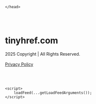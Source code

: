 <!DOCTYPE html>
<html data-adblockkey="MFwwDQYJKoZIhvcNAQEBBQADSwAwSAJBALquDFETXRn0Hr05fUP7EJT77xYnPmRbpMy4vk8KYiHnkNpednjOANJcaXDXcKQJN0nXKZJL7TciJD8AoHXK158CAwEAAQ==_IXmG5MpGkh6QLKxZmOS1OKV8sAY8z9egKrIPCVvjNQYgP1PDAy/sdMpHr9DPjtBD0MSyI6bfkfzhjwEM5/zJqQ==" xmlns="http://www.w3.org/1999/xhtml" lang="en">
<head>
    <meta http-equiv="Content-Type" content="text/html; charset=utf-8"/>
    <meta name="viewport" content="width=device-width, initial-scale=1, shrink-to-fit=no"/>
    <title>tinyhref.com</title>
    <style media="screen">
.asset_star0 {
	background: url('//d38psrni17bvxu.cloudfront.net/themes/assets/star0.gif') no-repeat center;
	width: 13px;
	height: 12px;
	display: inline-block;
}

.asset_star1 {
	background: url('//d38psrni17bvxu.cloudfront.net/themes/assets/star1.gif') no-repeat center;
	width: 13px;
	height: 12px;
	display: inline-block;
}

.asset_starH {
	background: url('//d38psrni17bvxu.cloudfront.net/themes/assets/starH.gif') no-repeat center;
	width: 13px;
	height: 12px;
	display: inline-block;
}

.sitelink {
	padding-right: 16px;
}

.sellerRatings a:link,
.sellerRatings a:visited,
.sellerRatings a:hover,
.sellerRatings a:active {
	text-decoration: none;
	cursor: text;
}

.sellerRatings {
	margin:0 0 3px 20px;
}

.sitelinkHolder {
	margin:-15px 0 15px 35px;
}

#ajaxloaderHolder {
	display: block;
	width: 24px;
	height: 24px;
	background: #fff;
	padding: 8px 0 0 8px;
	margin:10px auto;
	-webkit-border-radius: 4px;
	-moz-border-radius: 4px;
	border-radius: 4px;
}</style>    <style media="screen">
* {
    margin:0;padding:0
}

body {
    background:#101c36;
    font-family: sans-serif;
    text-align: center;
    font-size:1rem;
}

.header {
    padding:1rem 1rem 0;
    overflow:hidden;
}

h1 {
    color:#848484;
    font-size:1.5rem;
}

.header-text-color:visited,
.header-text-color:link,
.header-text-color {
    color:#848484;
}

.comp-is-parked {
  margin: 4px 0 2px;
}

.comp-sponsored {
  text-align: left;
  margin: 0 0 -1.8rem 4px;
}

.wrapper1 {
    margin:1rem;
}

.wrapper2 {
    background:url('//d38psrni17bvxu.cloudfront.net/themes/cleanPeppermintBlack_657d9013/img/bottom.png') no-repeat center bottom;
    padding-bottom:140px;
}

.wrapper3 {
    background:#fff;
    max-width:300px;
    margin:0 auto 1rem;
    padding-top:1px;
    padding-bottom:1px;
}

.onDesktop {
    display:none;
}

.tcHolder {
    padding-top: 2rem;
}

.adsHolder {
    margin: 1rem 0;
    padding-top: 2rem;
    overflow:hidden;
}

.footer {
    color:#626574;
    padding:2rem 1rem;
    font-size:.8rem;
    margin:0 auto;
    max-width:440px;
}

.footer a:link,
.footer a:visited {
    color:#626574;
}

.sale_link_bold a,
.sale_link,
.sale_link a {
    color:#626574 !important;
}

.searchHolder {
    padding:1px 0 1px 1px;
    margin:1rem auto;
    width: 95%;
    max-width: 500px;
}

@media screen and (min-width:600px) {

    .comp-is-parked,
    .comp-sponsored {
      color: #848484;
    }

    .comp-sponsored {
      margin-left: 0;
    }

    .wrapper1 {
        max-width:1500px;
        margin-left:auto;
        margin-right:auto;
    }

    .wrapper2 {
        background:url('//d38psrni17bvxu.cloudfront.net/themes/cleanPeppermintBlack_657d9013/img/arrows.png') no-repeat center top;
        padding-bottom:0;
        min-height:600px;
    }

    .wrapper3 {
        max-width:530px;
        background:none;
    }
}
</style>    <style media="screen">
.fallback-term-holder {
    display: inline-grid;
    grid-template-columns: 1fr;
    width: 100%;
    padding-top: 50px;
}

.fallback-term-link {
    grid-column: 1 / span 1; align-self: center;
    padding: 50px 13px 50px 13px; border-radius: 25px;
    border: 5px solid #ffffff; margin-bottom: 20px;
    background-color: rgb(17, 38, 77);
    text-decoration-line: none;
    font-size: 18px;
    font-weight: 700;
    color: #ffffff;
    text-align: left;
}

.fallback-arrow {
    float: right;
    width: 24px;
    height: 24px;
    background-image: url('data:image/svg+xml;base64,PHN2ZyBmaWxsPScjRDdEN0Q3JyBzdHlsZT0iZmxvYXQ6IHJpZ2h0IiB4bWxucz0iaHR0cDovL3d3dy53My5vcmcvMjAwMC9zdmciIGhlaWdodD0iMjQiIHZpZXdCb3g9IjAgMCAyNCAyNCIgd2lkdGg9IjI0Ij48cGF0aCBkPSJNMCAwaDI0djI0SDB6IiBmaWxsPSJub25lIi8+PHBhdGggZD0iTTUuODggNC4xMkwxMy43NiAxMmwtNy44OCA3Ljg4TDggMjJsMTAtMTBMOCAyeiIvPjwvc3ZnPg==');
}</style>
    
    </head>

<body id="afd">

<div class="wrapper1">
        <div class="wrapper2">
        <div class="wrapper3">
            <br/>
        <script async src="https://euob.youseasky.com/sxp/i/224f85302aa2b6ec30aac9a85da2cbf9.js" data-ch="AdsDeli - domain - landingpage" data-uvid="658ab97f9068fa188bb30547eeb6954194c08015" class="ct_clicktrue_80705" data-jsonp="onCheqResponse"></script>
    <noscript>
        <iframe src="https://obseu.youseasky.com/ns/224f85302aa2b6ec30aac9a85da2cbf9.html?ch=AdsDeli%20-%20domain%20-%20landingpage"
                width="0" height="0" style="display:none"></iframe>
    </noscript>
<br/>
<div class="header" id="domainname">
        <h1>tinyhref.com</h1>
    </div>
                        <div class="tcHolder">
                <div id="tc"></div>
            </div>
        </div>
    </div>
            <div class="footer">
            2025 Copyright | All Rights Reserved.
<br/><br/>
<a href="javascript:void(0);" onClick="window.open('/privacy.html', 'privacy-policy', 'width=890,height=330,left=200,top=200,menubar=no,status=yes,toolbar=no').focus()" class="privacy-policy">
    Privacy Policy
</a>
<br/><br/>
<br/><br/>
    </div>
</div>

<script type="text/javascript" language="JavaScript">
    var tcblock = {
        // Required and steady
        'container': 'tc',
        'type': 'relatedsearch',
        'colorBackground': 'transparent',
        
        'number': 3,
        
        // Font-Sizes and Line-Heights
        'fontSizeAttribution': 14,
        'fontSizeTitle': 24,
        'lineHeightTitle': 34,
        // Colors
        'colorAttribution': '#aaa',
        'colorTitleLink': '#0277bd',
        // Alphabetically
        'horizontalAlignment': 'center',
        'noTitleUnderline': false,
        'rolloverLinkColor': '#01579b',
        'verticalSpacing': 10
    };
    var searchboxBlock = {
        'container': 'search',
        'type': 'searchbox',
        'fontSizeSearchInput': 12,
        'hideSearchInputBorder': false,
        'hideSearchButtonBorder': true,
        'fontSizeSearchButton': 13,
        'colorBackground': 'transparent',
        'colorSearchButton': '#0b3279',
        'colorSearchButtonText': '#fff'
    };
    </script>
<script type="text/javascript">let isAdult=false;         let containerNames=[];         let uniqueTrackingID='MTc1ODc1NTcxNy42NDE5OmI2MmU1NWJkYzk5NDQ4YWE2OTgzMjc3YjU4YWQyNjZiNTk4Zjk0NDk2ODczZWMxYjQ4MTZhODZkZjRhOTY2ZjU6NjhkNDdiODU5Y2I5Yg==';         let search='';         let themedata='eyJhbGciOiJBMTI4S1ciLCJlbmMiOiJBMTI4Q0JDLUhTMjU2In0.yg5KSQy0oS1WQMlX9bdCoNKczvarDU_tGkzvqQg4hu5_7Ul-_vJT4g.xkbUZnRJPvzH2tzs_U7h6g.ZLb5t-Jqsx5lrolPaUk-Q1041sMURKjDnKKdaJhwNC6G9ZsnNQaPUvVMZ8pNVZwuNZNHSAvXjkYqPhUhCyEA9qxHxvvkI0bgiWtHEczsHQJSYd2FMyKQdKgQA8vIBL4zgZjD46KYi5Y0wWjimdhQHmLgARSRswlKuEKZTR-_8vV9Z-5mP_NMMnvslSoOQz-gYXVKhvukrfvfn1xJ7mjfURIxZeCVH4yGxwD6Xze_c5Vhb3MzxzH2vDGvyuKP8tAhe8q10vaewJPuWP3vIhfHl6Hb1ofnEomDb5m98Tt-um65RNchiGyD-zscix-tQbzI1H741OipOFdDNMTXAHDro1N9_IozyRewSTZa-pqpYd8nYEG98FHhKviO8T5MYqFr-NDl9SK4g-tATZha9l998RzhqR5G2q9u3mBqpYeoo1w-zr3s8mtaX7MOPSEE_oWhw59OiMTaTqYipNMBKynpiluXKi3SN20n2pTc8WTHtQ_5pyNw_EOUSsWimfwrd6cRBiVM5vVla3UNUs2xiv_zg_Hry0ALoZXQBJYVBo-KnqhT6lzKIjf8gZJ5RrK0B9iCU8WnWA8bZtYmJWG7GHwLQdd497E0WRhrQG8XzX5KzS4.PRm0R8X6qSk65mRxR4PK9g';         let domain='tinyhref.com';         let scriptPath='';         let adtest='off';if(top.location!==location) { top.location.href=location.protocol + '//' + location.host + location.pathname + (location.search ? location.search + '&' : '?') + '_xafvr=MmM2MjRhNGZhZTVjMjBkOTI0Yzk4OTg2YjA4YTYzNTc2YmE3NDczMyw2OGQ0N2I4NWEyZjIz'; }let pageLoadedCallbackTriggered = false;let fallbackTriggered = false;let formerCalledArguments = false;let pageOptions = {'pubId': 'dp-teaminternet01','resultsPageBaseUrl': '//' + location.host + '/?ts=','fontFamily': 'arial','optimizeTerms': true,'maxTermLength': 40,'adtest': true,'clicktrackUrl': '//' + location.host + '/munin/a/tr/click?','attributionText': 'Ads','colorAttribution': '#b7b7b7','fontSizeAttribution': 16,'attributionBold': false,'rolloverLinkBold': false,'fontFamilyAttribution': 'arial','adLoadedCallback': function(containerName, adsLoaded, isExperimentVariant, callbackOptions) {let data = {containerName: containerName,adsLoaded: adsLoaded,isExperimentVariant: isExperimentVariant,callbackOptions: callbackOptions,terms: pageOptions.terms};if (!adsLoaded || (containerName in containerNames)) {ajaxQuery(scriptPath + "/munin/a/tr/adloaded"+ "?toggle=adloaded"+ "&uid=" + encodeURIComponent(uniqueTrackingID)+ "&domain=" + encodeURIComponent(domain)+ "&data=" + encodeURIComponent(JSON.stringify(data)));}},'pageLoadedCallback': function (requestAccepted, status) {document.body.style.visibility = 'visible';pageLoadedCallbackTriggered = true;if ((status.faillisted === true || status.faillisted == "true" || status.blocked === true || status.blocked == "true" ) && status.error_code != 25) {ajaxQuery(scriptPath + "/munin/a/tr/block?domain=" + encodeURIComponent(domain) + "&caf=1&toggle=block&reason=other&uid=" + encodeURIComponent(uniqueTrackingID));}if (status.errorcode && !status.error_code) {status.error_code = status.errorcode;}if (status.error_code) {ajaxQuery(scriptPath + "/munin/a/tr/errorcode?domain=" + encodeURIComponent(domain) + "&caf=1&toggle=errorcode&code=" + encodeURIComponent(status.error_code) + "&uid=" + encodeURIComponent(uniqueTrackingID));if ([18, 19].indexOf(parseInt(status.error_code)) != -1 && fallbackTriggered == false) {fallbackTriggered = true;if (typeof loadFeed === "function") {window.location.href = '//' + location.host;}}if (status.error_code == 20) {window.location.replace("//dp.g.doubleclick.net/apps/domainpark/domainpark.cgi?client=" + encodeURIComponent((pageOptions.pubid.match(/^ca-/i) ? "" : "ca-") + pageOptions.pubid) + "&domain_name=" + encodeURIComponent(domain) + "&output=html&drid=" + encodeURIComponent(pageOptions.domainRegistrant));}}if (status.needsreview === true || status.needsreview == "true") {ajaxQuery(scriptPath + "/munin/a/tr/needsreview?domain=" + encodeURIComponent(domain) + "&caf=1&toggle=needsreview&uid=" + encodeURIComponent(uniqueTrackingID));}if ((status.adult === true || status.adult == "true") && !isAdult) {ajaxQuery(scriptPath + "/munin/a/tr/adult?domain=" + encodeURIComponent(domain) + "&caf=1&toggle=adult&uid=" + encodeURIComponent(uniqueTrackingID));} else if ((status.adult === false || status.adult == "false") && isAdult) {ajaxQuery(scriptPath + "/munin/a/tr/nonadult?domain=" + encodeURIComponent(domain) + "&caf=1&toggle=nonadult&uid=" + encodeURIComponent(uniqueTrackingID));}if (requestAccepted) {if (status.feed) {ajaxQuery(scriptPath + "/munin/a/tr/feed?domain=" + encodeURIComponent(domain) + "&caf=1&toggle=feed&feed=" + encodeURIComponent(status.feed) + "&uid=" + encodeURIComponent(uniqueTrackingID));}if (status.error_code) {ajaxQuery(scriptPath + "/munin/a/tr/answercheck/error?domain=" + encodeURIComponent(domain) + "&caf=1&toggle=answercheck&answer=error_" + encodeURIComponent(status.error_code) + "&uid=" + encodeURIComponent(uniqueTrackingID));} else {ajaxQuery(scriptPath + "/munin/a/tr/answercheck/yes?domain=" + encodeURIComponent(domain) + "&caf=1&toggle=answercheck&answer=yes&uid=" + encodeURIComponent(uniqueTrackingID));}} else {ajaxQuery(scriptPath + "/munin/a/tr/answercheck/reject?domain=" + encodeURIComponent(domain) + "&caf=1&toggle=answercheck&answer=rejected&uid=" + encodeURIComponent(uniqueTrackingID));}}};let x = function (obj1, obj2) {if (typeof obj1 != "object")obj1 = {};for (let key in obj2)obj1[key] = obj2[key];return obj1;};function getXMLhttp() {let xmlHttp = null;try {xmlHttp = new XMLHttpRequest();} catch (e) {try {xmlHttp = new ActiveXObject("Msxml2.XMLHTTP");} catch (ex) {try {xmlHttp = new ActiveXObject("Microsoft.XMLHTTP");} catch (exc) {}}}return xmlHttp;}function ajaxQuery(url) {if (adtest == 'on') return false;xmlHttp = getXMLhttp();if (!xmlHttp) return ajaxBackfill(url);xmlHttp.open("GET", url, false);return xmlHttp.send(null);}function ajaxBackfill(url) {if (adtest == 'on') return false;if (url.indexOf("&toggle=browserjs") > -1) return false;try {let img = document.createElement('img');img.style.visibility = 'hidden';img.style.width = '1px';img.style.height = '1px';img.src = url + "&_t=" + new Date().getTime();document.body.appendChild(img);} catch (e) {}}ajaxQuery(scriptPath + "/munin/a/tr/browserjs?domain=" + encodeURIComponent(domain) + "&toggle=browserjs&uid=" + encodeURIComponent(uniqueTrackingID));x(pageOptions, {resultsPageBaseUrl: '//tinyhref.com/?ts=eyJhbGciOiJBMTI4S1ciLCJlbmMiOiJBMTI4Q0JDLUhTMjU2In0.yg5KSQy0oS1WQMlX9bdCoNKczvarDU_tGkzvqQg4hu5_7Ul-_vJT4g.xkbUZnRJPvzH2tzs_U7h6g.ZLb5t-Jqsx5lrolPaUk-Q1041sMURKjDnKKdaJhwNC6G9ZsnNQaPUvVMZ8pNVZwuNZNHSAvXjkYqPhUhCyEA9qxHxvvkI0bgiWtHEczsHQJSYd2FMyKQdKgQA8vIBL4zgZjD46KYi5Y0wWjimdhQHmLgARSRswlKuEKZTR-_8vV9Z-5mP_NMMnvslSoOQz-gYXVKhvukrfvfn1xJ7mjfURIxZeCVH4yGxwD6Xze_c5Vhb3MzxzH2vDGvyuKP8tAhe8q10vaewJPuWP3vIhfHl6Hb1ofnEomDb5m98Tt-um65RNchiGyD-zscix-tQbzI1H741OipOFdDNMTXAHDro1N9_IozyRewSTZa-pqpYd8nYEG98FHhKviO8T5MYqFr-NDl9SK4g-tATZha9l998RzhqR5G2q9u3mBqpYeoo1w-zr3s8mtaX7MOPSEE_oWhw59OiMTaTqYipNMBKynpiluXKi3SN20n2pTc8WTHtQ_5pyNw_EOUSsWimfwrd6cRBiVM5vVla3UNUs2xiv_zg_Hry0ALoZXQBJYVBo-KnqhT6lzKIjf8gZJ5RrK0B9iCU8WnWA8bZtYmJWG7GHwLQdd497E0WRhrQG8XzX5KzS4.PRm0R8X6qSk65mRxR4PK9g',hl: 'en',kw: '',terms: '',uiOptimize: true, channel: 'bucket007,bucket102,bucket077', pubId: 'dp-teaminternet01',adtest: 'off',personalizedAds: false,clicktrackUrl: 'https://tinyhref.com/munin/a/tr/click' + '?click=caf' + '&domain=tinyhref.com&uid=MTc1ODc1NTcxNy42NDE5OmI2MmU1NWJkYzk5NDQ4YWE2OTgzMjc3YjU4YWQyNjZiNTk4Zjk0NDk2ODczZWMxYjQ4MTZhODZkZjRhOTY2ZjU6NjhkNDdiODU5Y2I5Yg%3D%3D&ts=eyJhbGciOiJBMTI4S1ciLCJlbmMiOiJBMTI4Q0JDLUhTMjU2In0.yg5KSQy0oS1WQMlX9bdCoNKczvarDU_tGkzvqQg4hu5_7Ul-_vJT4g.xkbUZnRJPvzH2tzs_U7h6g.ZLb5t-Jqsx5lrolPaUk-Q1041sMURKjDnKKdaJhwNC6G9ZsnNQaPUvVMZ8pNVZwuNZNHSAvXjkYqPhUhCyEA9qxHxvvkI0bgiWtHEczsHQJSYd2FMyKQdKgQA8vIBL4zgZjD46KYi5Y0wWjimdhQHmLgARSRswlKuEKZTR-_8vV9Z-5mP_NMMnvslSoOQz-gYXVKhvukrfvfn1xJ7mjfURIxZeCVH4yGxwD6Xze_c5Vhb3MzxzH2vDGvyuKP8tAhe8q10vaewJPuWP3vIhfHl6Hb1ofnEomDb5m98Tt-um65RNchiGyD-zscix-tQbzI1H741OipOFdDNMTXAHDro1N9_IozyRewSTZa-pqpYd8nYEG98FHhKviO8T5MYqFr-NDl9SK4g-tATZha9l998RzhqR5G2q9u3mBqpYeoo1w-zr3s8mtaX7MOPSEE_oWhw59OiMTaTqYipNMBKynpiluXKi3SN20n2pTc8WTHtQ_5pyNw_EOUSsWimfwrd6cRBiVM5vVla3UNUs2xiv_zg_Hry0ALoZXQBJYVBo-KnqhT6lzKIjf8gZJ5RrK0B9iCU8WnWA8bZtYmJWG7GHwLQdd497E0WRhrQG8XzX5KzS4.PRm0R8X6qSk65mRxR4PK9g&adtest=off' });x(pageOptions, [] );x(pageOptions, { domainRegistrant:'as-drid-oo-1808423912321928' } );function loadFeed() {let s = document.createElement('script');let blurredTerms = document.getElementById('blurred-terms');if (blurredTerms !== null) {blurredTerms.style.display = "none";}s.src = '//www.google.com/adsense/domains/caf.js?abp=1&adsdeli=true';document.body.appendChild(s);let a = Array.prototype.slice.call(arguments);s.onload = function () {let c = google.ads.domains.Caf;switch (a.length) {case 1:return new c(a[0]);case 2:return new c(a[0], a[1]);case 3:return new c(a[0], a[1], a[2]);case 4:return new c(a[0], a[1], a[2], a[3]);case 5:return new c(a[0], a[1], a[2], a[3], a[4]);}return c.apply(null, a);};}</script>
<script type="text/javascript">
var ls = function(xhr, token) {
    xhr.onreadystatechange = function () {
        if (xhr.readyState === XMLHttpRequest.DONE) {
            if (xhr.status >= 200 && xhr.status <= 400) {
                if (xhr.responseText.trim() === '') {
                    return;
                }
    
                console.log(JSON.parse(xhr.responseText))
            } else {
                console.log('There was a problem with the request.');
            }
        }
    }
    
    xhr.open('GET', '/munin/a/l' + 's?t=68d47b85&token=' + encodeURI(token), true);
    xhr.send();
};
ls(new XMLHttpRequest(), '658ab97f9068fa188bb30547eeb6954194c08015');
if (typeof window.chronosfailed === 'function') { window.chronosfailed(); }
</script>

<script type='text/javascript'>x(pageOptions, { "styleId":5837883959});</script>
<script>
    function getLoadFeedArguments() {
        let arguments = [
            pageOptions
        ];

        let possibleArguments = ['adblock', 'adblock1', 'adblock2', 'tcblock', 'searchboxBlock', 'rtblock', 'rsblock', 'searchblock'];
        for (let i = 0; i < possibleArguments.length; i++) {
            if (typeof this[possibleArguments[i]] !== 'undefined') {
                arguments.push(this[possibleArguments[i]]);
            }
        }

        return arguments;
    }
</script>

    <script>
        loadFeed(...getLoadFeedArguments());
    </script>
</body>
</html>
